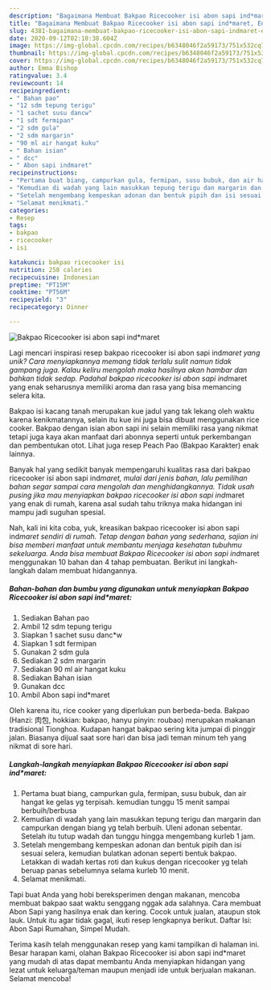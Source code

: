 ```yaml
---
description: "Bagaimana Membuat Bakpao Ricecooker isi abon sapi ind*maret, Enak"
title: "Bagaimana Membuat Bakpao Ricecooker isi abon sapi ind*maret, Enak"
slug: 4381-bagaimana-membuat-bakpao-ricecooker-isi-abon-sapi-indmaret-enak
date: 2020-09-12T02:10:38.604Z
image: https://img-global.cpcdn.com/recipes/b6348046f2a59173/751x532cq70/bakpao-ricecooker-isi-abon-sapi-indmaret-foto-resep-utama.jpg
thumbnail: https://img-global.cpcdn.com/recipes/b6348046f2a59173/751x532cq70/bakpao-ricecooker-isi-abon-sapi-indmaret-foto-resep-utama.jpg
cover: https://img-global.cpcdn.com/recipes/b6348046f2a59173/751x532cq70/bakpao-ricecooker-isi-abon-sapi-indmaret-foto-resep-utama.jpg
author: Emma Bishop
ratingvalue: 3.4
reviewcount: 14
recipeingredient:
- " Bahan pao"
- "12 sdm tepung terigu"
- "1 sachet susu dancw"
- "1 sdt fermipan"
- "2 sdm gula"
- "2 sdm margarin"
- "90 ml air hangat kuku"
- " Bahan isian"
- " dcc"
- " Abon sapi indmaret"
recipeinstructions:
- "Pertama buat biang, campurkan gula, fermipan, susu bubuk, dan air hangat ke gelas yg terpisah. kemudian tunggu 15 menit sampai berbuih/berbusa"
- "Kemudian di wadah yang lain masukkan tepung terigu dan margarin dan campurkan dengan biang yg telah berbuih. Uleni adonan sebentar. Setelah itu tutup wadah dan tunggu hingga mengembang kurleb 1 jam."
- "Setelah mengembang kempeskan adonan dan bentuk pipih dan isi sesuai selera, kemudian bulatkan adonan seperti bentuk bakpao. Letakkan di wadah kertas roti dan kukus dengan ricecooker yg telah beruap panas sebelumnya selama kurleb 10 menit."
- "Selamat menikmati."
categories:
- Resep
tags:
- bakpao
- ricecooker
- isi

katakunci: bakpao ricecooker isi 
nutrition: 258 calories
recipecuisine: Indonesian
preptime: "PT15M"
cooktime: "PT56M"
recipeyield: "3"
recipecategory: Dinner

---
```



![Bakpao Ricecooker isi abon sapi ind*maret](https://img-global.cpcdn.com/recipes/b6348046f2a59173/751x532cq70/bakpao-ricecooker-isi-abon-sapi-indmaret-foto-resep-utama.jpg)

Lagi mencari inspirasi resep bakpao ricecooker isi abon sapi ind*maret yang unik? Cara menyiapkannya memang tidak terlalu sulit namun tidak gampang juga. Kalau keliru mengolah maka hasilnya akan hambar dan bahkan tidak sedap. Padahal bakpao ricecooker isi abon sapi ind*maret yang enak seharusnya memiliki aroma dan rasa yang bisa memancing selera kita.

Bakpao isi kacang tanah merupakan kue jadul yang tak lekang oleh waktu karena kenikmatannya, selain itu kue ini juga bisa dibuat menggunakan rice cooker. Bakpao dengan isian abon sapi ini selain memiliki rasa yang nikmat tetapi juga kaya akan manfaat dari abonnya seperti untuk perkembangan dan pembentukan otot. Lihat juga resep Peach Pao (Bakpao Karakter) enak lainnya.

Banyak hal yang sedikit banyak mempengaruhi kualitas rasa dari bakpao ricecooker isi abon sapi ind*maret, mulai dari jenis bahan, lalu pemilihan bahan segar sampai cara mengolah dan menghidangkannya. Tidak usah pusing jika mau menyiapkan bakpao ricecooker isi abon sapi ind*maret yang enak di rumah, karena asal sudah tahu triknya maka hidangan ini mampu jadi suguhan spesial.


Nah, kali ini kita coba, yuk, kreasikan bakpao ricecooker isi abon sapi ind*maret sendiri di rumah. Tetap dengan bahan yang sederhana, sajian ini bisa memberi manfaat untuk membantu menjaga kesehatan tubuhmu sekeluarga. Anda bisa membuat Bakpao Ricecooker isi abon sapi ind*maret menggunakan 10 bahan dan 4 tahap pembuatan. Berikut ini langkah-langkah dalam membuat hidangannya.

<!--inarticleads1-->

##### Bahan-bahan dan bumbu yang digunakan untuk menyiapkan Bakpao Ricecooker isi abon sapi ind*maret:

1. Sediakan  Bahan pao
1. Ambil 12 sdm tepung terigu
1. Siapkan 1 sachet susu danc*w
1. Siapkan 1 sdt fermipan
1. Gunakan 2 sdm gula
1. Sediakan 2 sdm margarin
1. Sediakan 90 ml air hangat kuku
1. Sediakan  Bahan isian
1. Gunakan  dcc
1. Ambil  Abon sapi ind*maret


Oleh karena itu, rice cooker yang diperlukan pun berbeda-beda. Bakpao (Hanzi: 肉包, hokkian: bakpao, hanyu pinyin: roubao) merupakan makanan tradisional Tionghoa. Kudapan hangat bakpao sering kita jumpai di pinggir jalan. Biasanya dijual saat sore hari dan bisa jadi teman minum teh yang nikmat di sore hari. 

<!--inarticleads2-->

##### Langkah-langkah menyiapkan Bakpao Ricecooker isi abon sapi ind*maret:

1. Pertama buat biang, campurkan gula, fermipan, susu bubuk, dan air hangat ke gelas yg terpisah. kemudian tunggu 15 menit sampai berbuih/berbusa
1. Kemudian di wadah yang lain masukkan tepung terigu dan margarin dan campurkan dengan biang yg telah berbuih. Uleni adonan sebentar. Setelah itu tutup wadah dan tunggu hingga mengembang kurleb 1 jam.
1. Setelah mengembang kempeskan adonan dan bentuk pipih dan isi sesuai selera, kemudian bulatkan adonan seperti bentuk bakpao. Letakkan di wadah kertas roti dan kukus dengan ricecooker yg telah beruap panas sebelumnya selama kurleb 10 menit.
1. Selamat menikmati.


Tapi buat Anda yang hobi bereksperimen dengan makanan, mencoba membuat bakpao saat waktu senggang nggak ada salahnya. Cara membuat Abon Sapi yang hasilnya enak dan kering. Cocok untuk jualan, ataupun stok lauk. Untuk itu agar tidak gagal, ikuti resep lengkapnya berikut. Daftar Isi: Abon Sapi Rumahan, Simpel Mudah. 

Terima kasih telah menggunakan resep yang kami tampilkan di halaman ini. Besar harapan kami, olahan Bakpao Ricecooker isi abon sapi ind*maret yang mudah di atas dapat membantu Anda menyiapkan hidangan yang lezat untuk keluarga/teman maupun menjadi ide untuk berjualan makanan. Selamat mencoba!
